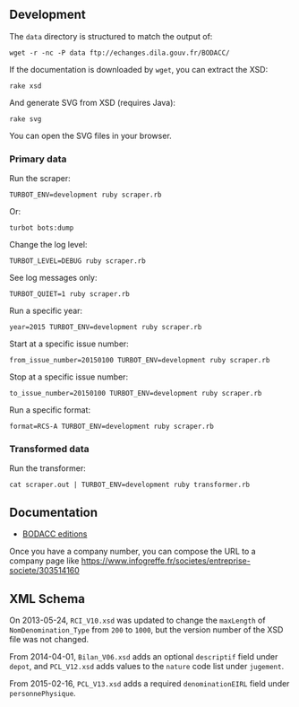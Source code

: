 ## Development

The `data` directory is structured to match the output of:

    wget -r -nc -P data ftp://echanges.dila.gouv.fr/BODACC/

If the documentation is downloaded by `wget`, you can extract the XSD:

    rake xsd

And generate SVG from XSD (requires Java):

    rake svg

You can open the SVG files in your browser.

### Primary data

Run the scraper:

    TURBOT_ENV=development ruby scraper.rb

Or:

    turbot bots:dump

Change the log level:

    TURBOT_LEVEL=DEBUG ruby scraper.rb

See log messages only:

    TURBOT_QUIET=1 ruby scraper.rb

Run a specific year:

    year=2015 TURBOT_ENV=development ruby scraper.rb

Start at a specific issue number:

    from_issue_number=20150100 TURBOT_ENV=development ruby scraper.rb

Stop at a specific issue number:

    to_issue_number=20150100 TURBOT_ENV=development ruby scraper.rb

Run a specific format:

    format=RCS-A TURBOT_ENV=development ruby scraper.rb

### Transformed data

Run the transformer:

    cat scraper.out | TURBOT_ENV=development ruby transformer.rb

## Documentation

* [BODACC editions](http://www.bodacc.fr/Bodacc/Mieux-connaitre-le-Bodacc#Avis)

Once you have a company number, you can compose the URL to a company page like https://www.infogreffe.fr/societes/entreprise-societe/303514160

## XML Schema

On 2013-05-24, `RCI_V10.xsd` was updated to change the `maxLength` of `NomDenomination_Type` from `200` to `1000`, but the version number of the XSD file was not changed.

From 2014-04-01, `Bilan_V06.xsd` adds an optional `descriptif` field under `depot`, and `PCL_V12.xsd` adds values to the `nature` code list under `jugement`.

From 2015-02-16, `PCL_V13.xsd` adds a required `denominationEIRL` field under `personnePhysique`.
